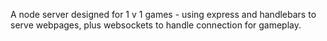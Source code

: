 A node server designed for 1 v 1 games - using express and handlebars to serve webpages, plus websockets to handle connection for gameplay.
